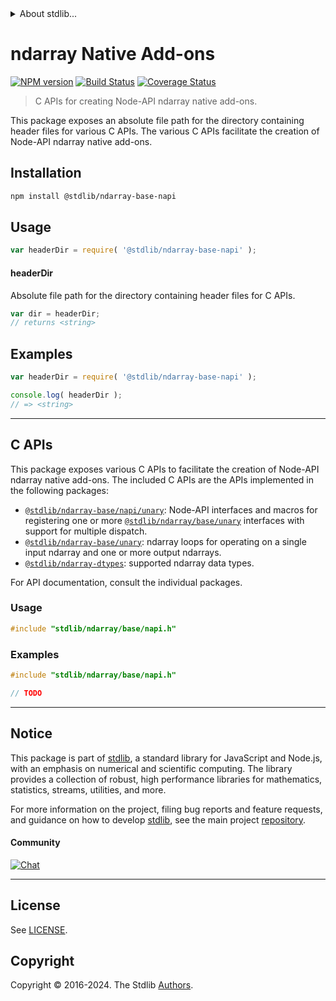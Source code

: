 <!--

@license Apache-2.0

Copyright (c) 2021 The Stdlib Authors.

Licensed under the Apache License, Version 2.0 (the "License");
you may not use this file except in compliance with the License.
You may obtain a copy of the License at

   http://www.apache.org/licenses/LICENSE-2.0

Unless required by applicable law or agreed to in writing, software
distributed under the License is distributed on an "AS IS" BASIS,
WITHOUT WARRANTIES OR CONDITIONS OF ANY KIND, either express or implied.
See the License for the specific language governing permissions and
limitations under the License.

-->


<details>
  <summary>
    About stdlib...
  </summary>
  <p>We believe in a future in which the web is a preferred environment for numerical computation. To help realize this future, we've built stdlib. stdlib is a standard library, with an emphasis on numerical and scientific computation, written in JavaScript (and C) for execution in browsers and in Node.js.</p>
  <p>The library is fully decomposable, being architected in such a way that you can swap out and mix and match APIs and functionality to cater to your exact preferences and use cases.</p>
  <p>When you use stdlib, you can be absolutely certain that you are using the most thorough, rigorous, well-written, studied, documented, tested, measured, and high-quality code out there.</p>
  <p>To join us in bringing numerical computing to the web, get started by checking us out on <a href="https://github.com/stdlib-js/stdlib">GitHub</a>, and please consider <a href="https://opencollective.com/stdlib">financially supporting stdlib</a>. We greatly appreciate your continued support!</p>
</details>

# ndarray Native Add-ons

[![NPM version][npm-image]][npm-url] [![Build Status][test-image]][test-url] [![Coverage Status][coverage-image]][coverage-url] <!-- [![dependencies][dependencies-image]][dependencies-url] -->

> C APIs for creating Node-API ndarray native add-ons.

<!-- Section to include introductory text. Make sure to keep an empty line after the intro `section` element and another before the `/section` close. -->

<section class="intro">

This package exposes an absolute file path for the directory containing header files for various C APIs. The various C APIs facilitate the creation of Node-API ndarray native add-ons.

</section>

<!-- /.intro -->

<!-- Package usage documentation. -->

<section class="installation">

## Installation

```bash
npm install @stdlib/ndarray-base-napi
```

</section>

<section class="usage">

## Usage

```javascript
var headerDir = require( '@stdlib/ndarray-base-napi' );
```

#### headerDir

Absolute file path for the directory containing header files for C APIs.

```javascript
var dir = headerDir;
// returns <string>
```

</section>

<!-- /.usage -->

<!-- Package usage notes. Make sure to keep an empty line after the `section` element and another before the `/section` close. -->

<section class="notes">

</section>

<!-- /.notes -->

<!-- Package usage examples. -->

<section class="examples">

## Examples

```javascript
var headerDir = require( '@stdlib/ndarray-base-napi' );

console.log( headerDir );
// => <string>
```

</section>

<!-- /.examples -->

<!-- C interface documentation. -->

* * *

<section class="c">

## C APIs

<!-- Section to include introductory text. Make sure to keep an empty line after the intro `section` element and another before the `/section` close. -->

<section class="intro">

This package exposes various C APIs to facilitate the creation of Node-API ndarray native add-ons. The included C APIs are the APIs implemented in the following packages:

<!-- NOTE: please keep in alphabetical order -->

-   [`@stdlib/ndarray-base/napi/unary`][@stdlib/ndarray/base/napi/unary]: Node-API interfaces and macros for registering one or more [`@stdlib/ndarray/base/unary`][@stdlib/ndarray/base/unary] interfaces with support for multiple dispatch.
-   [`@stdlib/ndarray-base/unary`][@stdlib/ndarray/base/unary]: ndarray loops for operating on a single input ndarray and one or more output ndarrays.
-   [`@stdlib/ndarray-dtypes`][@stdlib/ndarray/dtypes]: supported ndarray data types.

For API documentation, consult the individual packages.

</section>

<!-- /.intro -->

<!-- C usage documentation. -->

<section class="usage">

### Usage

```c
#include "stdlib/ndarray/base/napi.h"
```

</section>

<!-- /.usage -->

<!-- C API usage notes. Make sure to keep an empty line after the `section` element and another before the `/section` close. -->

<section class="notes">

</section>

<!-- /.notes -->

<!-- C API usage examples. -->

<section class="examples">

### Examples

```c
#include "stdlib/ndarray/base/napi.h"

// TODO
```

</section>

<!-- /.examples -->

</section>

<!-- /.c -->

<!-- Section to include cited references. If references are included, add a horizontal rule *before* the section. Make sure to keep an empty line after the `section` element and another before the `/section` close. -->

<section class="references">

</section>

<!-- /.references -->

<!-- Section for related `stdlib` packages. Do not manually edit this section, as it is automatically populated. -->

<section class="related">

</section>

<!-- /.related -->

<!-- Section for all links. Make sure to keep an empty line after the `section` element and another before the `/section` close. -->


<section class="main-repo" >

* * *

## Notice

This package is part of [stdlib][stdlib], a standard library for JavaScript and Node.js, with an emphasis on numerical and scientific computing. The library provides a collection of robust, high performance libraries for mathematics, statistics, streams, utilities, and more.

For more information on the project, filing bug reports and feature requests, and guidance on how to develop [stdlib][stdlib], see the main project [repository][stdlib].

#### Community

[![Chat][chat-image]][chat-url]

---

## License

See [LICENSE][stdlib-license].


## Copyright

Copyright &copy; 2016-2024. The Stdlib [Authors][stdlib-authors].

</section>

<!-- /.stdlib -->

<!-- Section for all links. Make sure to keep an empty line after the `section` element and another before the `/section` close. -->

<section class="links">

[npm-image]: http://img.shields.io/npm/v/@stdlib/ndarray-base-napi.svg
[npm-url]: https://npmjs.org/package/@stdlib/ndarray-base-napi

[test-image]: https://github.com/stdlib-js/ndarray-base-napi/actions/workflows/test.yml/badge.svg?branch=v0.2.1
[test-url]: https://github.com/stdlib-js/ndarray-base-napi/actions/workflows/test.yml?query=branch:v0.2.1

[coverage-image]: https://img.shields.io/codecov/c/github/stdlib-js/ndarray-base-napi/main.svg
[coverage-url]: https://codecov.io/github/stdlib-js/ndarray-base-napi?branch=main

<!--

[dependencies-image]: https://img.shields.io/david/stdlib-js/ndarray-base-napi.svg
[dependencies-url]: https://david-dm.org/stdlib-js/ndarray-base-napi/main

-->

[chat-image]: https://img.shields.io/gitter/room/stdlib-js/stdlib.svg
[chat-url]: https://app.gitter.im/#/room/#stdlib-js_stdlib:gitter.im

[stdlib]: https://github.com/stdlib-js/stdlib

[stdlib-authors]: https://github.com/stdlib-js/stdlib/graphs/contributors

[stdlib-license]: https://raw.githubusercontent.com/stdlib-js/ndarray-base-napi/main/LICENSE

[@stdlib/ndarray/base/napi/unary]: https://github.com/stdlib-js/ndarray-base-napi-unary

[@stdlib/ndarray/base/unary]: https://github.com/stdlib-js/ndarray-base-unary

[@stdlib/ndarray/dtypes]: https://github.com/stdlib-js/ndarray-dtypes

</section>

<!-- /.links -->

